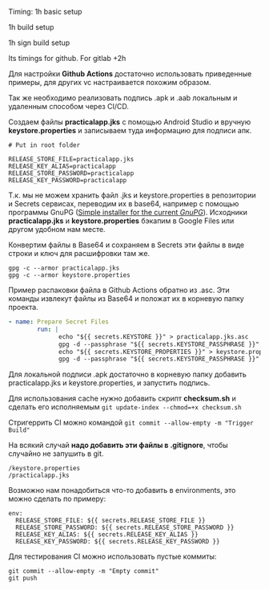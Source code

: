 
Timing:
1h basic setup

1h build setup

1h sign build setup

Its timings for github. For gitlab +2h

Для настройки **Github Actions** достаточно использовать приведенные примеры, для других vc настраивается похожим образом.

Так же необходимо реализовать подпись .apk и .aab локальным и удаленным способом через CI/CD. 

Создаем файлы  **practicalapp.jks** c помощью Android Studio и вручную **keystore.properties** и записываем туда информацию для подписи апк.

```
# Put in root folder

RELEASE_STORE_FILE=practicalapp.jks
RELEASE_KEY_ALIAS=practicalapp
RELEASE_STORE_PASSWORD=practicalapp
RELEASE_KEY_PASSWORD=practicalapp
```



Т.к. мы не можем хранить файл .jks  и keystore.properties в репозитории и Secrets сервисах, переводим их в base64, например с помощью программы GnuPG ([Simple installer for the current *GnuPG*](https://gnupg.org/download/index.html "Simple installer for the current *GnuPG*")).  Исходники **practicalapp.jks** и **keystore.properties** бэкапим в Google Files или другом удобном нам месте.

Конвертим файлы в Base64 и сохраняем в Secrets эти файлы в виде строки и ключ для расшифровки там же.

```shell
gpg -c --armor practicalapp.jks
gpg -c --armor keystore.properties
```



Пример распаковки файла в Github Actions обратно из .asc. Эти команды извлекут файлы из Base64 и положат их в корневую папку проекта.

```yaml
- name: Prepare Secret Files
        run: |
              echo "${{ secrets.KEYSTORE }}" > practicalapp.jks.asc
              gpg -d --passphrase "${{ secrets.KEYSTORE_PASSPHRASE }}" --batch practicalapp.jks.asc > practicalapp.jks
              echo "${{ secrets.KEYSTORE_PROPERTIES }}" > keystore.properties.asc
              gpg -d --passphrase "${{ secrets.KEYSTORE_PASSPHRASE }}" --batch keystore.properties.asc > keystore.properties
```



Для локальной подписи .apk достаточно в корневую папку добавить practicalapp.jks и keystore.properties, и запустить подпись.

Для использования cache нужно добавить скрипт **checksum.sh** и сдeлать его исполняемым `git update-index --chmod=+x checksum.sh`

Стригеррить CI можно командой `git commit --allow-empty -m "Trigger Build"`

На всякий случай **надо добавить эти файлы в .gitignore**, чтобы случайно не запушить в git.

```
/keystore.properties
/practicalapp.jks
```



Возможно нам понадобиться что-то добавить в environments, это можно сделать по примеру:

```
env:
  RELEASE_STORE_FILE: ${{ secrets.RELEASE_STORE_FILE }}
  RELEASE_STORE_PASSWORD: ${{ secrets.RELEASE_STORE_PASSWORD }}
  RELEASE_KEY_ALIAS: ${{ secrets.RELEASE_KEY_ALIAS }}
  RELEASE_KEY_PASSWORD: ${{ secrets.RELEASE_KEY_PASSWORD }}
```



Для тестирования CI можно использовать пустые коммиты:

```
git commit --allow-empty -m "Empty commit"
git push
```

